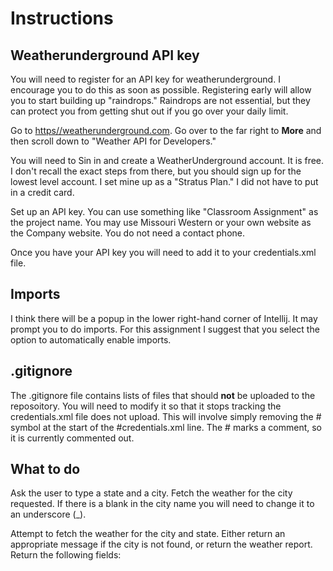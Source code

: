 # Instructions

## Weatherunderground API key
You will need to register for an API key for weatherunderground.  I encourage you to do this as soon as possible.  Registering early will allow you to 
start building up "raindrops."  Raindrops are not essential, but they can protect you from getting shut out if you go over your daily limit.

Go to [https//weatherunderground.com](https//weatherunderground.com).  Go over to the far right to **More** and then scroll down to "Weather API for Developers."

You will need to Sin in and create a WeatherUnderground account.  It is free.  I don't recall the exact steps from there, but you should sign up for the lowest level account.  I set mine up as a "Stratus Plan."  I did not have to put in a credit card.

Set up an API key.  You can use something like "Classroom Assignment" as the project name.  You may use Missouri Western or your own website as the Company website.  You do not need a contact phone.

Once you have your API key you will need to add it to your credentials.xml file.


## Imports
I think there will be a popup in the lower right-hand corner of Intellij.  It may prompt you to do imports.  For this assignment I suggest that you select the option to automatically enable imports.

## .gitignore
The .gitignore file contains lists of files that should **not** be uploaded to the
reposoitory.  You will need to modify it so that it stops tracking
the credentials.xml file does not upload.  This will involve
simply removing the # symbol at the start of the #credentials.xml line.
The # marks a comment, so it is currently commented out.

## What to do
Ask the user to type a state and a city.  Fetch the weather
for the city requested.  If there is a blank in the city name you will need
to change it to an underscore (_).

Attempt to fetch the weather for the city and state.  Either return an appropriate
message if the city is not found, or return the weather report.  Return the following fields:

